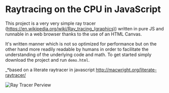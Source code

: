 # Raytracing on the CPU in JavaScript
This project is a very very simple ray tracer (https://en.wikipedia.org/wiki/Ray_tracing_(graphics)) written in pure JS and runnable in a web browser thanks to the use of an HTML Canvas.

It's written manner which is not so optimized for performance but on the other hand more readily readable by humans in order to facilitate the understanding of the underlying code and math. To get started simply download the project and run `demo.html`.

_*based on a literate raytracer in javascript http://macwright.org/literate-raytracer/

![Ray Tracer Perview](https://i.ibb.co/3spt6PR/Screenshot-2018-12-01-at-01-31-43.png)
